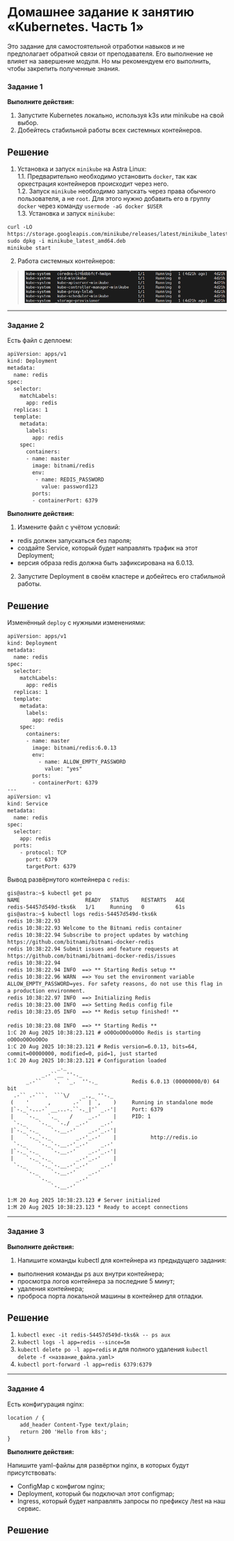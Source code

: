 # Домашнее задание к занятию «Kubernetes. Часть 1»

Это задание для самостоятельной отработки навыков и не предполагает обратной связи от преподавателя. Его выполнение не влияет на завершение модуля. Но мы рекомендуем его выполнить, чтобы закрепить полученные знания.

### Задание 1

**Выполните действия:**

1. Запустите Kubernetes локально, используя k3s или minikube на свой выбор.
2. Добейтесь стабильной работы всех системных контейнеров.

## Решение

1. Установка и запуск `minikube` на Astra Linux:\
   1.1. Предварительно необходимо установить `docker`, так как оркестрация контейнеров происходит через него. \
   1.2. Запуск `minikube` необходимо запускать через права обычного пользователя, а не `root`. Для этого нужно добавить его в группу `docker` через команду `usermode -aG docker $USER`\
   1.3. Установка и запуск `minikube`:

```
curl -LO https://storage.googleapis.com/minikube/releases/latest/minikube_latest_amd64.deb
sudo dpkg -i minikube_latest_amd64.deb
minikube start
```
2. Работа системных контейнеров:
> ![img](img/kubernetes_pods.png)

---

### Задание 2

Есть файл с деплоем:

```
apiVersion: apps/v1
kind: Deployment
metadata:
  name: redis
spec:
  selector:
    matchLabels:
      app: redis
  replicas: 1
  template:
    metadata:
      labels:
        app: redis
    spec:
      containers:
      - name: master
        image: bitnami/redis
        env:
         - name: REDIS_PASSWORD
           value: password123
        ports:
        - containerPort: 6379
```


**Выполните действия:**

1. Измените файл с учётом условий:

 * redis должен запускаться без пароля;
 * создайте Service, который будет направлять трафик на этот Deployment;
 * версия образа redis должна быть зафиксирована на 6.0.13.

2. Запустите Deployment в своём кластере и добейтесь его стабильной работы.

## Решение

Изменённый `deploy` с нужными изменениями:
```
apiVersion: apps/v1
kind: Deployment
metadata:
  name: redis
spec:
  selector:
    matchLabels:
      app: redis
  replicas: 1
  template:
    metadata:
      labels:
        app: redis
    spec:
      containers:
      - name: master
        image: bitnami/redis:6.0.13
        env:
          - name: ALLOW_EMPTY_PASSWORD
            value: "yes"
        ports:
        - containerPort: 6379
---
apiVersion: v1
kind: Service
metadata:
  name: redis
spec:
  selector:
    app: redis
  ports:
    - protocol: TCP
      port: 6379
      targetPort: 6379

```

Вывод развёрнутого контейнера с `redis`:

```
gis@astra:~$ kubectl get po
NAME                     READY   STATUS    RESTARTS   AGE
redis-54457d549d-tks6k   1/1     Running   0          61s
gis@astra:~$ kubectl logs redis-54457d549d-tks6k
redis 10:38:22.93
redis 10:38:22.93 Welcome to the Bitnami redis container
redis 10:38:22.94 Subscribe to project updates by watching https://github.com/bitnami/bitnami-docker-redis
redis 10:38:22.94 Submit issues and feature requests at https://github.com/bitnami/bitnami-docker-redis/issues
redis 10:38:22.94
redis 10:38:22.94 INFO  ==> ** Starting Redis setup **
redis 10:38:22.96 WARN  ==> You set the environment variable ALLOW_EMPTY_PASSWORD=yes. For safety reasons, do not use this flag in a production environment.
redis 10:38:22.97 INFO  ==> Initializing Redis
redis 10:38:23.00 INFO  ==> Setting Redis config file
redis 10:38:23.05 INFO  ==> ** Redis setup finished! **

redis 10:38:23.08 INFO  ==> ** Starting Redis **
1:C 20 Aug 2025 10:38:23.121 # oO0OoO0OoO0Oo Redis is starting oO0OoO0OoO0Oo
1:C 20 Aug 2025 10:38:23.121 # Redis version=6.0.13, bits=64, commit=00000000, modified=0, pid=1, just started
1:C 20 Aug 2025 10:38:23.121 # Configuration loaded
                _._
           _.-``__ ''-._
      _.-``    `.  `_.  ''-._           Redis 6.0.13 (00000000/0) 64 bit
  .-`` .-```.  ```\/    _.,_ ''-._
 (    '      ,       .-`  | `,    )     Running in standalone mode
 |`-._`-...-` __...-.``-._|'` _.-'|     Port: 6379
 |    `-._   `._    /     _.-'    |     PID: 1
  `-._    `-._  `-./  _.-'    _.-'
 |`-._`-._    `-.__.-'    _.-'_.-'|
 |    `-._`-._        _.-'_.-'    |           http://redis.io
  `-._    `-._`-.__.-'_.-'    _.-'
 |`-._`-._    `-.__.-'    _.-'_.-'|
 |    `-._`-._        _.-'_.-'    |
  `-._    `-._`-.__.-'_.-'    _.-'
      `-._    `-.__.-'    _.-'
          `-._        _.-'
              `-.__.-'

1:M 20 Aug 2025 10:38:23.123 # Server initialized
1:M 20 Aug 2025 10:38:23.123 * Ready to accept connections

```


---

### Задание 3

**Выполните действия:**

1. Напишите команды kubectl для контейнера из предыдущего задания:

 - выполнения команды ps aux внутри контейнера;
 - просмотра логов контейнера за последние 5 минут;
 - удаления контейнера;
 - проброса порта локальной машины в контейнер для отладки.

## Решение

1. `kubectl exec -it redis-54457d549d-tks6k -- ps aux`
2. `kubectl logs -l app=redis --since=5m`
3. `kubectl delete po -l app=redis` и для полного удаления `kubectl delete -f <название_файла.yaml>`
4. `kubectl port-forward -l app=redis 6379:6379`

---

### Задание 4

Есть конфигурация nginx:

```
location / {
    add_header Content-Type text/plain;
    return 200 'Hello from k8s';
}
```

**Выполните действия:**

Напишите yaml-файлы для развёртки nginx, в которых будут присутствовать:

 - ConfigMap с конфигом nginx;
 - Deployment, который бы подключал этот configmap;
 - Ingress, который будет направлять запросы по префиксу /test на наш сервис.

## Решение


